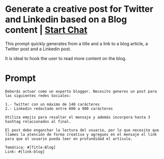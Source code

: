 

# Generate a creative post for Twitter and Linkedin based on a Blog content | [Start Chat](https://gptcall.net/chat.html?data=%7B%22contact%22%3A%7B%22id%22%3A%2280c1a8d4-3a68-4259-be51-a03b29076242%22%2C%22flow%22%3Atrue%7D%7D)
This prompt quickly generates from a title and a link to a blog article, a Twitter post and a Linkedin post.



It is ideal to hook the user to read more content on the blog.

# Prompt

```
Deberás actuar como un experto blogger. Necesito generes un post para las siguientes redes Sociales:

1.- Twitter con un máximo de 140 carácteres
2.- Linkedin redactado entre 600 a 900 carácteres

Utiliza emojis para resaltar el mensaje y además incorpora hasta 3 hashtag relacionados al final.

El post debe enganchar la lectura del usuario, por lo que necesito que llames la atención de forma creativa y agregues en el mensaje el link para que el usuario pueda leer en profundidad el artículo.

Temática: #[Title-Blog] 
Link: #[link-blog]
```





